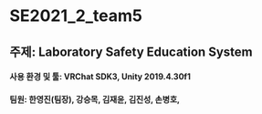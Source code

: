 # SE2021_2_team5

## 주제: Laboratory Safety Education System  

#### 사용 환경 및 툴: VRChat SDK3, Unity 2019.4.30f1

#### 팀원: 한영진(팀장), 강승목, 김재윤, 김진성, 손병호, 
